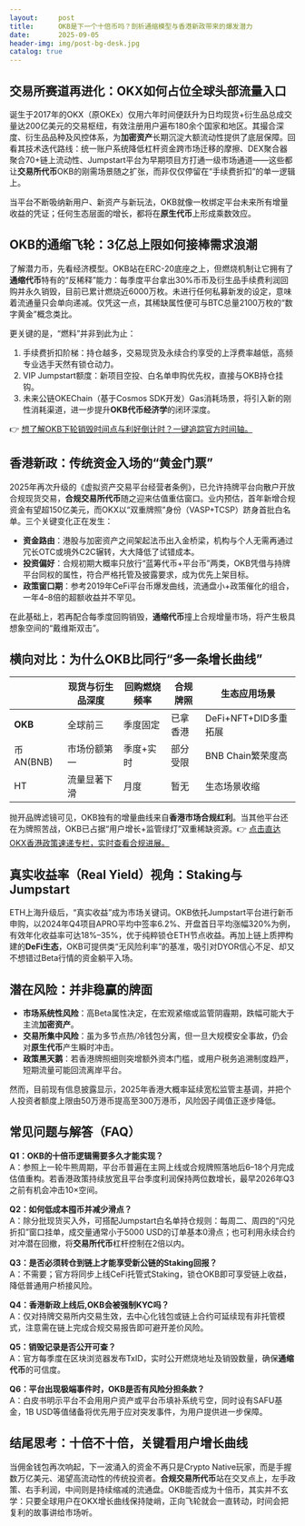 ```yaml
---
layout:     post
title:      OKB是下一个十倍币吗？剖析通缩模型与香港新政带来的爆发潜力
date:       2025-09-05
header-img: img/post-bg-desk.jpg
catalog: true
---
```


## 交易所赛道再进化：OKX如何占位全球头部流量入口
诞生于2017年的OKX（原OKEx）仅用六年时间便跃升为日均现货+衍生品总成交量达200亿美元的交易枢纽，有效注册用户遍布180余个国家和地区。其撮合深度、衍生品品种及风控体系，为**加密资产**长期沉淀大额流动性提供了底层保障。回看其技术迭代路线：统一账户系统降低杠杆资金跨市场迁移的摩擦、DEX聚合器聚合70+链上流动性、Jumpstart平台为早期项目方打通一级市场通道——这些都让**交易所代币**OKB的刚需场景随之扩张，而非仅仅停留在“手续费折扣”的单一逻辑上。

当平台不断吸纳新用户、新资产与新玩法，OKB就像一枚绑定平台未来所有增量收益的凭证；任何生态层面的增长，都将在**原生代币**上形成乘数效应。

## OKB的通缩飞轮：3亿总上限如何接棒需求浪潮
了解潜力币，先看经济模型。OKB站在ERC-20底座之上，但燃烧机制让它拥有了**通缩代币**特有的“反稀释”能力：每季度平台拿出30%币币及衍生品手续费利润回购并永久销毁，目前已累计燃烧近6000万枚。未进行任何私募新发的设定，意味着流通量只会单向递减。仅凭这一点，其稀缺属性便可与BTC总量2100万枚的“数字黄金”概念类比。

更关键的是，“燃料”并非到此为止：

1. 手续费折扣阶梯：持仓越多，交易现货及永续合约享受的上浮费率越低，高频专业选手天然有锁仓动力。  
2. VIP Jumpstart额度：新项目空投、白名单申购优先权，直接与OKB持仓挂钩。  
3. 未来公链OKEChain（基于Cosmos SDK开发）Gas消耗场景，将引入新的刚性消耗渠道，进一步提升**OKB代币经济学**的闭环深度。

👉 [想了解OKB下轮销毁时间点与利好倒计时？一键追踪官方时间轴。](https://okxdog.com/)

## 香港新政：传统资金入场的“黄金门票”
2025年再次升级的《虚拟资产交易平台经营者条例》，已允许持牌平台向散户开放合规现货交易，**合规交易所代币**随之迎来估值重估窗口。业内预估，首年新增合规资金有望超150亿美元，而OKX以“双重牌照”身份（VASP+TCSP）跻身首批白名单。三个关键变化正在发生：

- **资金路由**：港股与加密资产之间架起法币出入金桥梁，机构与个人无需再通过冗长OTC或境外C2C辗转，大大降低了试错成本。  
- **投资偏好**：合规初期大概率只放行“蓝筹代币+平台币”两类，OKB凭借与持牌平台同权的属性，符合严格托管及披露要求，成为优先上架目标。  
- **政策窗口期**：参考2019年CeFi平台币爆发曲线，流通盘小+政策催化的组合，一年4–8倍的超额收益并不罕见。

在此基础上，若再配合每季度回购销毁，**通缩代币**撞上合规增量市场，将产生极具想象空间的“戴维斯双击”。

## 横向对比：为什么OKB比同行“多一条增长曲线”
|             | 现货与衍生品深度 | 回购燃烧频率 | 合规牌照 | 生态应用场景 |
|-------------|------------------|--------------|----------|--------------|
| **OKB**     | 全球前三         | 季度固定     | 已拿香港 | DeFi+NFT+DID多重拓展 |
| 币AN(BNB)   | 市场份额第一     | 季度+实时    | 部分受限 | BNB Chain繁荣度高 |
| HT          | 流量显著下滑     | 月度         | 暂无     | 生态场景收缩 |

抛开品牌滤镜可见，OKB独有的增量曲线来自**香港市场合规红利**。当其他平台还在为牌照苦战，OKB已占据“用户增长+监管绿灯”双重稀缺资源。👉 [点击直达OKX香港政策速递专栏，实时查看合规进展。](https://okxdog.com/)

## 真实收益率（Real Yield）视角：Staking与Jumpstart
ETH上海升级后，“真实收益”成为市场关键词。OKB依托Jumpstart平台进行新币申购，以2024年Q4项目APRO平均中签率6.2%、开盘首日平均涨幅320%为例，有效年化收益率可达18%–35%，优于纯粹锁仓ETH节点收益。再加上链上质押构建的**DeFi生态**，OKB可提供类“无风险利率”的基准，吸引对DYOR信心不足、却又不想错过Beta行情的资金躺平入场。

## 潜在风险：并非稳赢的牌面
- **市场系统性风险**：高Beta属性决定，在宏观紧缩或监管阴霾期，跌幅可能大于主流**加密资产**。
- **交易所集中风险**：虽为多节点热/冷钱包分离，但一旦大规模安全事故，仍会对**原生代币**产生瞬时冲击。
- **政策黑天鹅**：若香港牌照细则突增额外资本门槛，或用户税务追溯制度趋严，短期流量可能回流离岸平台。

然而，目前现有信息披露显示，2025年香港大概率延续宽松监管主基调，并把个人投资者额度上限由50万港币提高至300万港币，风险因子阈值正逐步降低。

## 常见问题与解答（FAQ）

**Q1：OKB的十倍币逻辑需要多久才能实现？**  
A：参照上一轮牛熊周期，平台币普遍在主网上线或合规牌照落地后6–18个月完成估值重构。若香港政策持续放宽且平台季度利润保持两位数增长，最早2026年Q3之前有机会冲击10×空间。

**Q2：如何低成本囤币并减少滑点？**  
A：除分批现货买入外，可搭配Jumpstart白名单持仓规则：每周二、周四的“闪兑折扣”窗口挂单，成交量通常小于5000 USD的订单基本0滑点；也可利用永续合约对冲潜在回撤，将**交易所代币**杠杆控制在2倍以内。

**Q3：是否必须转仓到链上才能享受新公链的Staking回报？**  
A：不需要；官方将同步上线CeFi托管式Staking，锁仓OKB即可享受链上收益，降低普通用户桥接风险。

**Q4：香港新政上线后,OKB会被强制KYC吗？**  
A：仅对持牌交易所内交易生效，去中心化钱包或链上合约可延续现有非托管模式，注意需在链上完成合规交易报告即可避开差价风险。

**Q5：销毁记录是否公开可查？**  
A：官方每季度在区块浏览器发布TxID，实时公开燃烧地址及销毁数量，确保**通缩代币**的可信度。

**Q6：平台出现极端事件时，OKB是否有风险分担条款？**  
A：白皮书明示平台不会用用户资产或平台币填补系统亏空，同时设有SAFU基金，1B USD等值储备将优先用于应对突发事件，为用户提供进一步保障。

## 结尾思考：十倍不十倍，关键看用户增长曲线
当佣金钱包再次响起，下一波涌入的资金不再只是Crypto Native玩家，而是手握数万亿美元、渴望高流动性的传统投资者。**合规交易所代币**站在交叉点上，左手政策、右手利润，中间则是持续缩减的流通盘。OKB能否成为十倍币，其实并不玄学：只要全球用户在OKX增长曲线保持陡峭，正向飞轮就会一直转动，时间会把复利的故事讲给市场听。